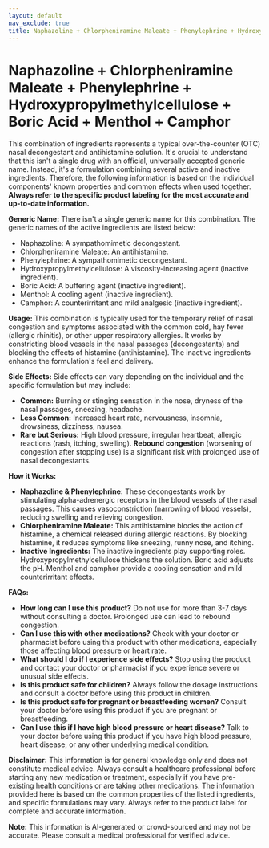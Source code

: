 ```yaml
---
layout: default
nav_exclude: true
title: Naphazoline + Chlorpheniramine Maleate + Phenylephrine + Hydroxypropylmethylcellulose + Boric Acid + Menthol + Camphor
---
```


# Naphazoline + Chlorpheniramine Maleate + Phenylephrine + Hydroxypropylmethylcellulose + Boric Acid + Menthol + Camphor

This combination of ingredients represents a typical over-the-counter (OTC) nasal decongestant and antihistamine solution.  It's crucial to understand that this isn't a single drug with an official, universally accepted generic name.  Instead, it's a formulation combining several active and inactive ingredients.  Therefore, the following information is based on the individual components' known properties and common effects when used together.  **Always refer to the specific product labeling for the most accurate and up-to-date information.**

**Generic Name:**  There isn't a single generic name for this combination.  The generic names of the active ingredients are listed below:

* Naphazoline:  A sympathomimetic decongestant.
* Chlorpheniramine Maleate: An antihistamine.
* Phenylephrine: A sympathomimetic decongestant.
* Hydroxypropylmethylcellulose: A viscosity-increasing agent (inactive ingredient).
* Boric Acid: A buffering agent (inactive ingredient).
* Menthol: A cooling agent (inactive ingredient).
* Camphor: A counterirritant and mild analgesic (inactive ingredient).


**Usage:** This combination is typically used for the temporary relief of nasal congestion and symptoms associated with the common cold, hay fever (allergic rhinitis), or other upper respiratory allergies.  It works by constricting blood vessels in the nasal passages (decongestants) and blocking the effects of histamine (antihistamine).  The inactive ingredients enhance the formulation's feel and delivery.


**Side Effects:** Side effects can vary depending on the individual and the specific formulation but may include:

* **Common:** Burning or stinging sensation in the nose, dryness of the nasal passages, sneezing, headache.
* **Less Common:**  Increased heart rate, nervousness, insomnia, drowsiness, dizziness, nausea.
* **Rare but Serious:**  High blood pressure, irregular heartbeat, allergic reactions (rash, itching, swelling).  **Rebound congestion** (worsening of congestion after stopping use) is a significant risk with prolonged use of nasal decongestants.


**How it Works:**

* **Naphazoline & Phenylephrine:** These decongestants work by stimulating alpha-adrenergic receptors in the blood vessels of the nasal passages.  This causes vasoconstriction (narrowing of blood vessels), reducing swelling and relieving congestion.
* **Chlorpheniramine Maleate:** This antihistamine blocks the action of histamine, a chemical released during allergic reactions. By blocking histamine, it reduces symptoms like sneezing, runny nose, and itching.
* **Inactive Ingredients:** The inactive ingredients play supporting roles.  Hydroxypropylmethylcellulose thickens the solution. Boric acid adjusts the pH. Menthol and camphor provide a cooling sensation and mild counterirritant effects.


**FAQs:**

* **How long can I use this product?**  Do not use for more than 3-7 days without consulting a doctor. Prolonged use can lead to rebound congestion.
* **Can I use this with other medications?**  Check with your doctor or pharmacist before using this product with other medications, especially those affecting blood pressure or heart rate.
* **What should I do if I experience side effects?**  Stop using the product and contact your doctor or pharmacist if you experience severe or unusual side effects.
* **Is this product safe for children?**  Always follow the dosage instructions and consult a doctor before using this product in children.
* **Is this product safe for pregnant or breastfeeding women?**  Consult your doctor before using this product if you are pregnant or breastfeeding.
* **Can I use this if I have high blood pressure or heart disease?**  Talk to your doctor before using this product if you have high blood pressure, heart disease, or any other underlying medical condition.


**Disclaimer:** This information is for general knowledge only and does not constitute medical advice. Always consult a healthcare professional before starting any new medication or treatment, especially if you have pre-existing health conditions or are taking other medications.  The information provided here is based on the common properties of the listed ingredients, and specific formulations may vary.  Always refer to the product label for complete and accurate information.


**Note:** This information is AI-generated or crowd-sourced and may not be accurate. Please consult a medical professional for verified advice.